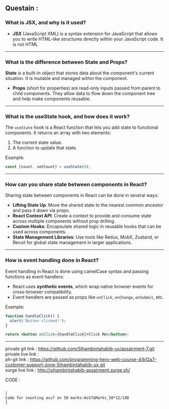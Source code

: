 ## Questain : 
### What is JSX, and why is it used?
- ***JSX*** (JavaScript XML) is a syntax extension for JavaScript that allows you to write HTML-like structures directly within your JavaScript code. It is not HTML
--- 
### What is the difference between State and Props?
**State** is a built-in object that stores data about the component's current situation. It is mutable and managed within the component.
- **Props** (short for properties) are read-only inputs passed from parent to child components. They allow data to flow down the component tree and help make components reusable.

--- 
### What is the useState hook, and how does it work?
The `useState` hook is a React function that lets you add state to functional components. It returns an array with two elements:
1. The current state value.
2. A function to update that state.

Example:
```jsx
const [count, setCount] = useState(0);
```





--- 
### How can you share state between components in React?
Sharing state between components in React can be done in several ways:

- **Lifting State Up**: Move the shared state to the nearest common ancestor and pass it down via props.
- **React Context API**: Create a context to provide and consume state across multiple components without prop drilling.
- **Custom Hooks**: Encapsulate shared logic in reusable hooks that can be used across components.
- **State Management Libraries**: Use tools like Redux, MobX, Zustand, or Recoil for global state management in larger applications.

---

### How is event handling done in React?
Event handling in React is done using camelCase syntax and passing functions as event handlers:

- React uses **synthetic events**, which wrap native browser events for cross-browser compatibility.
- Event handlers are passed as props like `onClick`, `onChange`, `onSubmit`, etc.

Example:
```jsx
function handleClick() {
  alert('Button clicked!');
}

return <button onClick={handleClick}>Click Me</button>;
```
--- 



private git link : 
     https://github.com/Sihambintahabib-ux/assairment-7.git 
<br>
private live link : 
<br>
ph-git link : https://github.com/programming-hero-web-course-4/b12a7-customer-support-zone-Sihambintahabib-ux.git
<br>
surge live link : http://sihambintahabib-assairment.surge.sh/
<br>

CODE : 

```

[
Code for counting ass7 on 50 marks:AsS7&Marks_50*12/10D
]

```


<!-- app> ordercontainer > ordercard cookingitems readyitems , handlecooking  remaining

app > cardcustomerticket + card   issue issueresolve handleissueresolve remaining -->